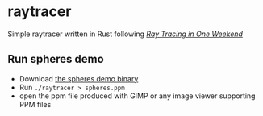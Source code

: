 # raytracer

Simple raytracer written in Rust following [_Ray Tracing in One Weekend_](https://raytracing.github.io/books/RayTracingInOneWeekend.html)

## Run spheres demo

- Download [the spheres demo binary](https://github.com/Wafelack/raytracer/releases/download/spheres/raytracer)
- Run `./raytracer > spheres.ppm`
- open the ppm file produced with GIMP or any image viewer supporting PPM files
